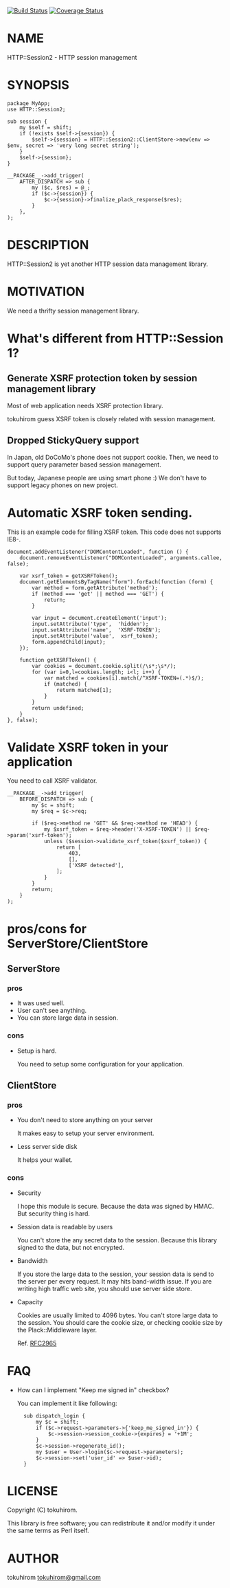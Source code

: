 [![Build Status](https://travis-ci.org/tokuhirom/HTTP-Session2.png?branch=master)](https://travis-ci.org/tokuhirom/HTTP-Session2) [![Coverage Status](https://coveralls.io/repos/tokuhirom/HTTP-Session2/badge.png?branch=master)](https://coveralls.io/r/tokuhirom/HTTP-Session2?branch=master)
# NAME

HTTP::Session2 - HTTP session management

# SYNOPSIS

    package MyApp;
    use HTTP::Session2;

    sub session {
        my $self = shift;
        if (!exists $self->{session}) {
            $self->{session} = HTTP::Session2::ClientStore->new(env => $env, secret => 'very long secret string');
        }
        $self->{session};
    }

    __PACKAGE__->add_trigger(
        AFTER_DISPATCH => sub {
            my ($c, $res) = @_;
            if ($c->{session}) {
                $c->{session}->finalize_plack_response($res);
            }
        },
    );

# DESCRIPTION

HTTP::Session2 is yet another HTTP session data management library.

# MOTIVATION

We need a thrifty session management library.

# What's different from HTTP::Session 1?

## Generate XSRF protection token by session management library

Most of web application needs XSRF protection library.

tokuhirom guess XSRF token is closely related with session management.

## Dropped StickyQuery support

In Japan, old DoCoMo's phone does not support cookie.
Then, we need to support query parameter based session management.

But today, Japanese people are using smart phone :)
We don't have to support legacy phones on new project.



# Automatic XSRF token sending.

This is an example code for filling XSRF token.
This code does not supports IE8-.

    document.addEventListener("DOMContentLoaded", function () {
        document.removeEventListener("DOMContentLoaded", arguments.callee, false);

        var xsrf_token = getXSRFToken();
        document.getElementsByTagName("form").forEach(function (form) {
            var method = form.getAttribute('method');
            if (method === 'get' || method === 'GET') {
                return;
            }

            var input = document.createElement('input');
            input.setAttribute('type',  'hidden');
            input.setAttribute('name',  'XSRF-TOKEN');
            input.setAttribute('value',  xsrf_token);
            form.appendChild(input);
        });

        function getXSRFToken() {
            var cookies = document.cookie.split(/\s*;\s*/);
            for (var i=0,l=cookies.length; i<l; i++) {
                var matched = cookies[i].match(/^XSRF-TOKEN=(.*)$/);
                if (matched) {
                    returm matched[1];
                }
            }
            return undefined;
        }
    }, false);

# Validate XSRF token in your application

You need to call XSRF validator.

    __PACKAGE__->add_trigger(
        BEFORE_DISPATCH => sub {
            my $c = shift;
            my $req = $c->req;

            if ($req->method ne 'GET' && $req->method ne 'HEAD') {
                my $xsrf_token = $req->header('X-XSRF-TOKEN') || $req->param('xsrf-token');
                unless ($session->validate_xsrf_token($xsrf_token)) {
                    return [
                        403,
                        [],
                        ['XSRF detected'],
                    ];
                }
            }
            return;
        }
    );

# pros/cons for ServerStore/ClientStore

## ServerStore

### pros

- It was used well.
- User can't see anything.
- You can store large data in session.

### cons

- Setup is hard.

    You need to setup some configuration for your application.

## ClientStore

### pros

- You don't need to store anything on your server

    It makes easy to setup your server environment.

- Less server side disk

    It helps your wallet.

### cons

- Security

    I hope this module is secure. Because the data was signed by HMAC. But security thing is hard.

- Session data is readable by users

    You can't store the any secret data to the session. Because this library signed to the data, but not encrypted.

- Bandwidth

    If you store the large data to the session, your session data is send to the server per every request.
    It may hits band-width issue. If you are writing high traffic web site, you should use server side store.

- Capacity

    Cookies are usually limited to 4096 bytes. You can't store large data to the session.
    You should care the cookie size, or checking cookie size by the Plack::Middleware layer.

    Ref. [RFC2965](http://tools.ietf.org/html/rfc2965)

# FAQ

- How can I implement "Keep me signed in" checkbox?

    You can implement it like following:

        sub dispatch_login {
            my $c = shift;
            if ($c->request->parameters->{'keep_me_signed_in'}) {
                $c->session->session_cookie->{expires} = '+1M';
            }
            $c->session->regenerate_id();
            my $user = User->login($c->request->parameters);
            $c->session->set('user_id' => $user->id);
        }

# LICENSE

Copyright (C) tokuhirom.

This library is free software; you can redistribute it and/or modify
it under the same terms as Perl itself.

# AUTHOR

tokuhirom <tokuhirom@gmail.com>
